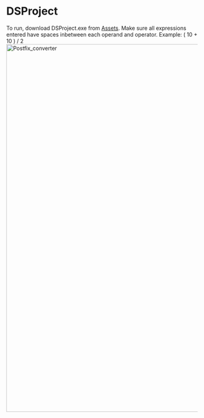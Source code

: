 # DSProject

To run, download DSProject.exe from [Assets](https://github.com/lisal00/DSProject/releases/tag/billy).
Make sure all expressions entered have spaces inbetween each operand and operator. Example: ( 10 + 10 ) / 2
<img width="967" alt="Postfix_converter" src="https://github.com/lisal00/DSProject/assets/71297716/8da713b5-b0c4-4ca9-bb7c-7e3df6dabf29">
